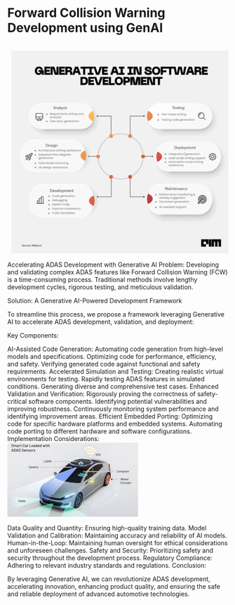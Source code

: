 <h1>  Forward Collision Warning
 Development using GenAI </h1>

<pre> 
 <img src="sdlc.jpg"></pre>

Accelerating ADAS Development with Generative AI
Problem: Developing and validating complex ADAS features like Forward Collision Warning (FCW) is a time-consuming process. Traditional methods involve lengthy development cycles, rigorous testing, and meticulous validation.

Solution: A Generative AI-Powered Development Framework

To streamline this process, we propose a framework leveraging Generative AI to accelerate ADAS development, validation, and deployment:

Key Components:

AI-Assisted Code Generation:
Automating code generation from high-level models and specifications.
Optimizing code for performance, efficiency, and safety.
Verifying generated code against functional and safety requirements.
Accelerated Simulation and Testing:
Creating realistic virtual environments for testing.
Rapidly testing ADAS features in simulated conditions.
Generating diverse and comprehensive test cases.
Enhanced Validation and Verification:
Rigorously proving the correctness of safety-critical software components.
Identifying potential vulnerabilities and improving robustness.
Continuously monitoring system performance and identifying improvement areas.
Efficient Embedded Porting:
Optimizing code for specific hardware platforms and embedded systems.
Automating code porting to different hardware and software configurations.
Implementation Considerations:
<img src="car.jpg">

Data Quality and Quantity: Ensuring high-quality training data.
Model Validation and Calibration: Maintaining accuracy and reliability of AI models.
Human-in-the-Loop: Maintaining human oversight for ethical considerations and unforeseen challenges.
Safety and Security: Prioritizing safety and security throughout the development process.
Regulatory Compliance: Adhering to relevant industry standards and regulations.
Conclusion:

By leveraging Generative AI, we can revolutionize ADAS development, accelerating innovation, enhancing product quality, and ensuring the safe and reliable deployment of advanced automotive technologies.








